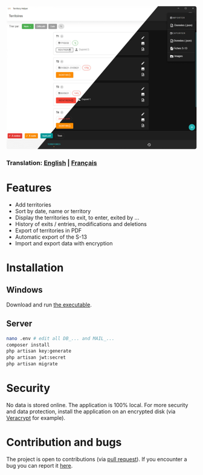 ![Capture d'écran](https://raw.githubusercontent.com/osajw/terr-helper/main/doc/images/screenshot.png)

### Translation: [English](README.md) | [Français](README.fr.md)
# Features

- Add territories
- Sort by date, name or territory
- Display the territories to exit, to enter, exited by ...
- History of exits / entries, modifications and deletions
- Export of territories in PDF
- Automatic export of the S-13
- Import and export data with encryption

# Installation
## Windows
Download and run [the executable](https://github.com/osajw/terr-helper/releases/download/v1.1.0/Territory-Helper-Setup-1.1.0.exe).

## Server
```sh
nano .env # edit all DB_... and MAIL_...
composer install
php artisan key:generate
php artisan jwt:secret
php artisan migrate
```

# Security
No data is stored online. The application is 100% local. For more security and data protection, install the application on an encrypted disk (via [Veracrypt](https://www.veracrypt.fr/code/VeraCrypt/) for example).

# Contribution and bugs
The project is open to contributions (via [pull request](https://github.com/osajw/terr-helper/pulls)). If you encounter a bug you can report it [here](https://github.com/osajw/terr-helper/issues).
